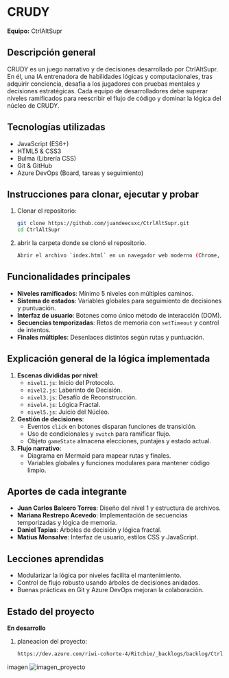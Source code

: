 
# CRUDY

**Equipo:**  CtrlAltSupr

## Descripción general
CRUDY es un juego narrativo y de decisiones desarrollado por CtrlAltSupr. En él, una IA entrenadora de habilidades lógicas y computacionales, tras adquirir conciencia, desafía a los jugadores con pruebas mentales y decisiones estratégicas. Cada equipo de desarrolladores debe superar niveles ramificados para reescribir el flujo de código y dominar la lógica del núcleo de CRUDY.

## Tecnologías utilizadas
- JavaScript (ES6+)
- HTML5 & CSS3
- Bulma (Librería CSS)
- Git & GitHub
- Azure DevOps (Board, tareas y seguimiento)

## Instrucciones para clonar, ejecutar y probar
1. Clonar el repositorio:
   ```bash
   git clone https://github.com/juandeecsxc/CtrlAltSupr.git
   cd CtrlAltSupr
   ```
2. abrir la carpeta donde se clonó el repositorio.
   ```bash
   Abrir el archivo `index.html` en un navegador web moderno (Chrome, Firefox, Edge).
   ```

## Funcionalidades principales

- **Niveles ramificados**: Mínimo 5 niveles con múltiples caminos.
- **Sistema de estados**: Variables globales para seguimiento de decisiones y puntuación.
- **Interfaz de usuario**: Botones como único método de interacción (DOM).
- **Secuencias temporizadas**: Retos de memoria con `setTimeout` y control de intentos.
- **Finales múltiples**: Desenlaces distintos según rutas y puntuación.

## Explicación general de la lógica implementada

1. **Escenas divididas por nivel**:
   - `nivel1.js`: Inicio del Protocolo.
   - `nivel2.js`: Laberinto de Decisión.
   - `nivel3.js`: Desafío de Reconstrucción.
   - `nivel4.js`: Lógica Fractal.
   - `nivel5.js`: Juicio del Núcleo.
2. **Gestión de decisiones**:
   - Eventos `click` en botones disparan funciones de transición.
   - Uso de condicionales y `switch` para ramificar flujo.
   - Objeto `gameState` almacena elecciones, puntajes y estado actual.
3. **Flujo narrativo**:
   - Diagrama en Mermaid para mapear rutas y finales.
   - Variables globales y funciones modulares para mantener código limpio.

## Aportes de cada integrante

- **Juan Carlos Balcero Torres**: Diseño del nivel 1 y estructura de archivos.
- **Mariana Restrepo Acevedo**: Implementación de secuencias temporizadas y lógica de memoria.
- **Daniel Tapias**: Árboles de decisión y lógica fractal.
- **Matius Monsalve**: Interfaz de usuario, estilos CSS y JavaScript.

## Lecciones aprendidas

- Modularizar la lógica por niveles facilita el mantenimiento.
- Control de flujo robusto usando árboles de decisiones anidados.
- Buenas prácticas en Git y Azure DevOps mejoran la colaboración.

## Estado del proyecto

**En desarrollo**

1. planeacion del proyecto:
   ```bash
   https://dev.azure.com/riwi-cohorte-4/Ritchie/_backlogs/backlog/CtrlAltSupr/Epics
   ```

imagen 
![imagen_proyecto](https://github.com/user-attachments/assets/229cfadd-c51f-48ce-89ff-39209346c3e5)
